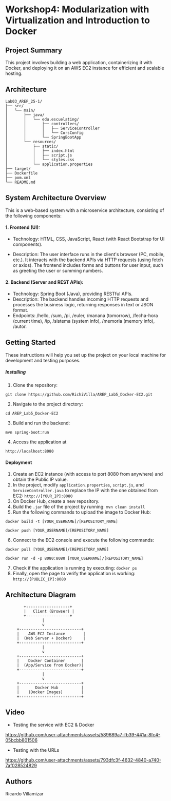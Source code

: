 # Workshop4: Modularization with Virtualization and Introduction to Docker

## Project Summary

This project involves building a web application, containerizing it with Docker, and deploying it on an AWS EC2 instance for efficient and scalable hosting.

## Architecture
```
Lab03_AREP_25-1/
├── src/
│   └── main/
│       ├── java/
│       │   └── edu.escuelating/
│       │       ├── controllers/
│       │       │   ├── ServiceController
│       │       │   └── CorsConfig
│       │       └── SpringBootApp
│       └── resources/
│           ├── static/
│           │   ├── index.html
│           │   ├── script.js
│           │   └── styles.css
│           └── application.properties
├── target/
├── Dockerfile
├── pom.xml
└── README.md
```

## System Architecture Overview

This is a web-based system with a microservice architecture, consisting of the following components:

#### 1. Frontend (UI):
   
- Technology: HTML, CSS, JavaScript, React (with React Bootstrap for UI components).
  
- Description: The user interface runs in the client's browser (PC, mobile, etc.). It interacts with the backend APIs via HTTP requests (using fetch or axios). The frontend includes forms and buttons for user input, such as greeting the user or summing numbers.

#### 2. Backend (Server and REST APIs):

- Technology: Spring Boot (Java), providing RESTful APIs.
- Description: The backend handles incoming HTTP requests and processes the business logic, returning responses in text or JSON format.
- Endpoints: /hello, /sum, /pi, /euler, /manana (tomorrow), /fecha-hora (current time), /ip, /sistema (system info), /memoria (memory info), /autor.



  
## Getting Started

These instructions will help you set up the project on your local machine for development and testing purposes.


##### Installing

1. Clone the repository:

```
git clone https://github.com/RichiVilla/AREP_Lab5_Docker-EC2.git
```

2. Navigate to the project directory:

```
cd AREP_Lab5_Docker-EC2
```

3. Build and run the backend:

```
mvn spring-boot:run
```

4. Access the application at
   
```
http://localhost:8080
```


#### Deployment
1. Create an EC2 instance (with access to port 8080 from anywhere) and obtain the Public IP value.
2. In the project, modify `application.properties`, `script.js`, and `ServiceController.java` to replace the IP with the one obtained from EC2:
   `http://[YOUR_IP]:8080`
3. On Docker Hub, create a new repository.
4. Build the `.jar` file of the project by running:
   `mvn clean install`
5. Run the following commands to upload the image to Docker Hub:
```
docker build -t [YOUR_USERNAME]/[REPOSITORY_NAME]
```
```
docker push [YOUR_USERNAME]/[REPOSITORY_NAME]
```
6. Connect to the EC2 console and execute the following commands:

```
docker pull [YOUR_USERNAME]/[REPOSITORY_NAME]
```
```
docker run -d -p 8080:8080 [YOUR_USERNAME]/[REPOSITORY_NAME]
```
7. Check if the application is running by executing:
`docker ps`
8. Finally, open the page to verify the application is working:
`http://[PUBLIC_IP]:8080`

## Architecture Diagram

            +-------------------+
            |   Client (Browser) |
            +-------------------+
                    |
                    v
         +---------------------------+
         |    AWS EC2 Instance        |
         |  (Web Server + Docker)     |
         +---------------------------+
                    |
                    v
         +---------------------------+
         |    Docker Container       |
         |  (App/Service from Docker)|
         +---------------------------+
                    |
                    v
         +---------------------------+
         |       Docker Hub          |
         |    (Docker Images)        |
         +---------------------------+


## Video

- Testing the service with EC2 & Docker


https://github.com/user-attachments/assets/589689a7-fb39-441a-8fc4-05bcbb801506


- Testing with the URLs


https://github.com/user-attachments/assets/793dfc3f-4632-4840-a740-7af028524829


## Authors

Ricardo Villamizar
